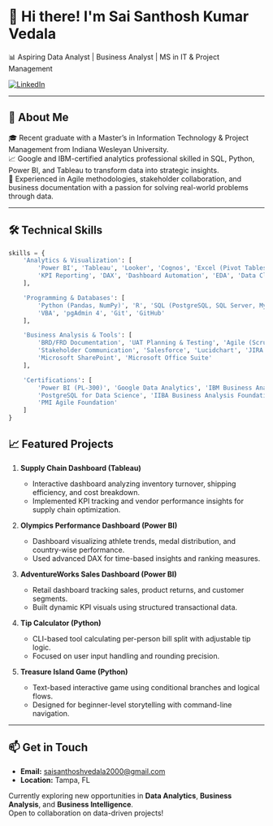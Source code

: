 # 👋 Hi there! I'm Sai Santhosh Kumar Vedala  
📊 Aspiring Data Analyst | Business Analyst | MS in IT & Project Management  

[![LinkedIn](https://img.shields.io/badge/LinkedIn-Connect-blue?style=flat-square&logo=linkedin)](https://www.linkedin.com/in/sai-santhosh-v-371705209/)

---

## 📌 About Me

🎓 Recent graduate with a Master’s in Information Technology & Project Management from Indiana Wesleyan University.  
📈 Google and IBM-certified analytics professional skilled in SQL, Python, Power BI, and Tableau to transform data into strategic insights.  
🧠 Experienced in Agile methodologies, stakeholder collaboration, and business documentation with a passion for solving real-world problems through data.

---

## 🛠️ Technical Skills  

```python
skills = {
    'Analytics & Visualization': [
        'Power BI', 'Tableau', 'Looker', 'Cognos', 'Excel (Pivot Tables, Charts)',
        'KPI Reporting', 'DAX', 'Dashboard Automation', 'EDA', 'Data Cleaning'
    ],

    'Programming & Databases': [
        'Python (Pandas, NumPy)', 'R', 'SQL (PostgreSQL, SQL Server, MySQL, SQLite)',
        'VBA', 'pgAdmin 4', 'Git', 'GitHub'
    ],

    'Business Analysis & Tools': [
        'BRD/FRD Documentation', 'UAT Planning & Testing', 'Agile (Scrum, Kanban)',
        'Stakeholder Communication', 'Salesforce', 'Lucidchart', 'JIRA', 'Confluence',
        'Microsoft SharePoint', 'Microsoft Office Suite'
    ],

    'Certifications': [
        'Power BI (PL-300)', 'Google Data Analytics', 'IBM Business Analyst',
        'PostgreSQL for Data Science', 'IIBA Business Analysis Foundation',
        'PMI Agile Foundation'
    ]
}
```  

## 📈 Featured Projects

1. **Supply Chain Dashboard (Tableau)**
   - Interactive dashboard analyzing inventory turnover, shipping efficiency, and cost breakdown.
   - Implemented KPI tracking and vendor performance insights for supply chain optimization.

2. **Olympics Performance Dashboard (Power BI)**
   - Dashboard visualizing athlete trends, medal distribution, and country-wise performance.
   - Used advanced DAX for time-based insights and ranking measures.

3. **AdventureWorks Sales Dashboard (Power BI)**
   - Retail dashboard tracking sales, product returns, and customer segments.
   - Built dynamic KPI visuals using structured transactional data.

4. **Tip Calculator (Python)**
   - CLI-based tool calculating per-person bill split with adjustable tip logic.
   - Focused on user input handling and rounding precision.

5. **Treasure Island Game (Python)**
   - Text-based interactive game using conditional branches and logical flows.
   - Designed for beginner-level storytelling with command-line navigation.

---

## 📫 Get in Touch

- **Email:** saisanthoshvedala2000@gmail.com  
- **Location:** Tampa, FL  

Currently exploring new opportunities in **Data Analytics**, **Business Analysis**, and **Business Intelligence**.  
Open to collaboration on data-driven projects!



